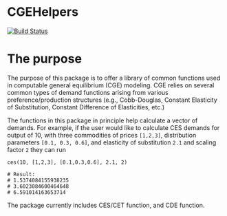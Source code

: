 # CGEHelpers

[![Build Status](https://github.com/mivanic/CGEHelpers.jl/actions/workflows/CI.yml/badge.svg?branch=master)](https://github.com/mivanic/CGEHelpers.jl/actions/workflows/CI.yml?query=branch%3Amaster)

# The purpose

The purpose of this package is to offer a library of common functions used in computable general equilibrium (CGE) modeling. CGE relies on several common types of demand functions arising from various preference/production structures (e.g., Cobb-Douglas, Constant Elasticity of Substitution, Constant Difference of Elasticities, etc.)

The functions in this package in principle help calculate a vector of demands. For example, if the user would like to calculate CES demands for output of 10, with three commodities of prices `[1,2,3]`, distribution parameters `[0.1, 0.3, 0.6]`, and elasticity of substitution `2.1` and scaling factor `2` they can run

```
ces(10, [1,2,3], [0.1,0.3,0.6], 2.1, 2)

# Result:
# 1.5374084155938235
# 3.6023084600464648
# 6.591014163653714

```
The package currently includes CES/CET function, and CDE function.
